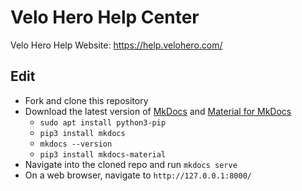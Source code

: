 # Velo Hero Help Center

Velo Hero Help Website: <https://help.velohero.com/>

## Edit

* Fork and clone this repository
* Download the latest version of [MkDocs](https://www.mkdocs.org/) and [Material for MkDocs](https://squidfunk.github.io/mkdocs-material/)
    * `sudo apt install python3-pip`
    * `pip3 install mkdocs`
    * `mkdocs --version`
    * `pip3 install mkdocs-material`
* Navigate into the cloned repo and run `mkdocs serve`
* On a web browser, navigate to `http://127.0.0.1:8000/`
